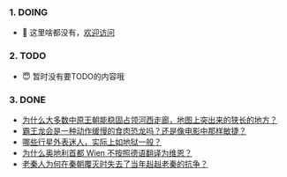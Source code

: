 ### 1. DOING
- 👋 这里啥都没有，[欢迎访问](https://fangler.github.io/)

### 2. TODO 
- 😇 暂时没有要TODO的内容哦

### 3. DONE
<!-- BLOG-POST-LIST:START -->
- [为什么大多数中原王朝能稳固占领河西走廊，地图上突出来的狭长的地方？](https://daily.zhihu.com/story/9763112)
- [霸王龙会是一种动作缓慢的食肉恐龙吗？还是像电影中那样敏捷？](https://daily.zhihu.com/story/9763114)
- [哪些行星外表迷人，实际上如地狱一般？](https://daily.zhihu.com/story/9763115)
- [为什么奥地利首都 Wien 不按照德语翻译为维恩？](https://daily.zhihu.com/story/9763117)
- [老秦人为何在秦朝覆灭时失去了当年赳赳老秦的抗争？](https://daily.zhihu.com/story/9763122)
<!-- BLOG-POST-LIST:END -->
